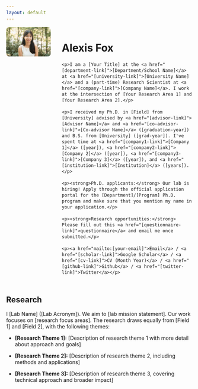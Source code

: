 ```yaml
---
layout: default
---
```


<style>
.site-header {
  display: none !important;
}

.profile-header {
  display: flex;
  gap: 30px;
  margin-bottom: 40px;
  align-items: flex-start;
}

.profile-content {
  flex: 1;
}

.profile-image {
  flex: 0 0 120px;
  order: -1;
}

.profile-image img {
  width: 100%;
  height: auto;
  border-radius: 8px;
}
</style>

<div class="profile-header">
  <div class="profile-content">
    <h1>Alexis Fox</h1>
    
    <p>I am a [Your Title] at the <a href="[department-link]">[Department/School Name]</a> at <a href="[university-link]">[University Name]</a> and a (part-time) Research Scientist at <a href="[company-link]">[Company Name]</a>. I work at the intersection of [Your Research Area 1] and [Your Research Area 2].</p>

    <p>I received my Ph.D. in [Field] from [University] advised by <a href="[advisor-link]">[Advisor Name]</a> and <a href="[co-advisor-link]">[Co-advisor Name]</a> ([graduation-year]) and B.S. from [University] ([grad-year]). I've spent time at <a href="[company1-link]">[Company 1]</a> ([year]), <a href="[company2-link]">[Company 2]</a> ([year]), <a href="[company3-link]">[Company 3]</a> ([year]), and <a href="[institution-link]">[Institution]</a> ([years]).</p>

    <p><strong>Ph.D. applicants:</strong> Our lab is hiring! Apply through the official application portal for the [Department]/[Program] Ph.D. program and make sure that you mention my name in your application.</p>
    
    <p><strong>Research opportunities:</strong> Please fill out this <a href="[questionnaire-link]">questionnaire</a> and email me once submitted.</p>

    <p><a href="mailto:[your-email]">Email</a> / <a href="[scholar-link]">Google Scholar</a> / <a href="[cv-link]">CV (Month Year)</a> / <a href="[github-link]">Github</a> / <a href="[twitter-link]">Twitter</a></p>
  </div>
  
  <div class="profile-image">
    <img src="assets/images/profile.jpg" alt="Alexis Fox" />
  </div>
</div>

## Research

I [Lab Name] ([Lab Acronym]). We aim to [lab mission statement]. Our work focuses on [research focus areas]. The research draws equally from [Field 1] and [Field 2], with the following themes:

- **[Research Theme 1]:** [Description of research theme 1 with more detail about approach and goals]

- **[Research Theme 2]:** [Description of research theme 2, including methods and applications]

- **[Research Theme 3]:** [Description of research theme 3, covering technical approach and broader impact]